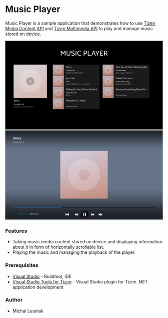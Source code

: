 # Music Player
Music Player is a sample application that demonstrates how to use [Tizen Media Content API](https://samsung.github.io/TizenFX/stable/api/Tizen.Content.MediaContent.html) and [Tizen Multimedia API](https://samsung.github.io/TizenFX/stable/api/Tizen.Multimedia.html) to play and manage music stored on device.

![Soundtrack list screen](./Screenshots/soundtrack_list_page.png)
![Preview page screen](./Screenshots/preview_page.png)

### Features
* Taking music media content stored on device and displaying information about it in form of horizontally scrollable list.
* Playing the music and managing the playback of the player.

### Prerequisites
* [Visual Studio](https://www.visualstudio.com/) - Buildtool, IDE
* [Visual Studio Tools for Tizen](https://docs.tizen.org/application/vstools/install) - Visual Studio plugin for Tizen .NET application development

### Author
* Michal Lesniak

